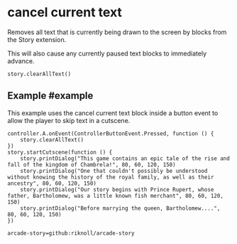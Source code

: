 # cancel current text

Removes all text that is currently being drawn to the screen by blocks from the Story extension.

This will also cause any currently paused text blocks to immediately advance.

```sig
story.clearAllText()
```

## Example #example

This example uses the cancel current text block inside a button event to allow the player to skip text in a cutscene.

```blocks
controller.A.onEvent(ControllerButtonEvent.Pressed, function () {
    story.clearAllText()
})
story.startCutscene(function () {
    story.printDialog("This game contains an epic tale of the rise and fall of the kingdom of Chambrela!", 80, 60, 120, 150)
    story.printDialog("One that couldn't possibly be understood without knowing the history of the royal family, as well as their ancestry", 80, 60, 120, 150)
    story.printDialog("Our story begins with Prince Rupert, whose father, Bartholomew, was a little known fish merchant", 80, 60, 120, 150)
    story.printDialog("Before marrying the queen, Bartholomew....", 80, 60, 120, 150)
})
```

```package
arcade-story=github:riknoll/arcade-story
```
